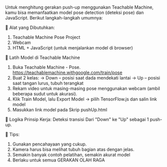 Untuk menghitung gerakan push-up menggunakan Teachable Machine, kamu bisa memanfaatkan model pose detection (deteksi pose) dan JavaScript. Berikut langkah-langkah umumnya:

🔧 Alat yang Dibutuhkan:
1. Teachable Machine Pose Project
2. Webcam
3. HTML + JavaScript (untuk menjalankan model di browser)

🧠 Latih Model di Teachable Machine
1. Buka Teachable Machine - Pose.
   https://teachablemachine.withgoogle.com/train/pose
2. Buat 2 kelas:
   -> Down – posisi saat dada mendekati lantai
   -> Up – posisi saat tangan lurus, tubuh terangkat
4. Rekam video untuk masing-masing pose menggunakan webcam (ambil beberapa sudut untuk akurasi).
5. Klik Train Model, lalu Export Model → pilih TensorFlow.js dan salin link model
6. Masukkan link model pada Skrip pushUp.html

🔁 Logika Prinsip Kerja:
Deteksi transisi Dari "Down" ke "Up" sebagai 1 push-up.

📝 Tips:
1. Gunakan pencahayaan yang cukup.
2. Kamera harus bisa melihat tubuh bagian atas dengan jelas.
3. Semakin banyak contoh pelatihan, semakin akurat model
4. Berlaku untuk semua GERAKAN OLAH RAGA
